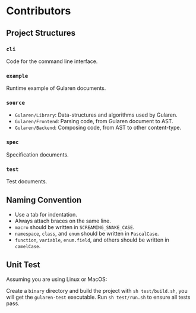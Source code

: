 # Contributors

## Project Structures

### `cli`
Code for the command line interface.

### `example`
Runtime example of Gularen documents.

### `source`
- `Gularen/Library`: Data-structures and algorithms used by Gularen.
- `Gularen/Frontend`: Parsing code, from Gularen document to AST.
- `Gularen/Backend`: Composing code, from AST to other content-type.

### `spec`
Specification documents.

### `test`
Test documents.

## Naming Convention
- Use a tab for indentation.
- Always attach braces on the same line.
- `macro` should be written in `SCREAMING_SNAKE_CASE`.
- `namespace`, `class`, and `enum` should be written in `PascalCase`.
- `function`, `variable`, `enum.field`, and others should be written in `camelCase`.

## Unit Test
Assuming you are using Linux or MacOS:

Create a `binary` directory and build the project with `sh test/build.sh`, you will get the `gularen-test` executable.
Run `sh test/run.sh` to ensure all tests pass.
